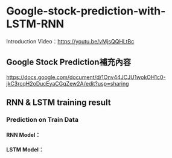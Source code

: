 # Google-stock-prediction-with-LSTM-RNN
Introduction Video：https://youtu.be/vMjsQQHLtBc
## Google Stock Prediction補充內容
https://docs.google.com/document/d/1Onv44JCJU1wokOH1c0-jkC3rcqH2oDucEyaCGqZew2A/edit?usp=sharing
## RNN & LSTM training result
### Prediction on Train Data
#### RNN Model：
#### LSTM Model：

  

